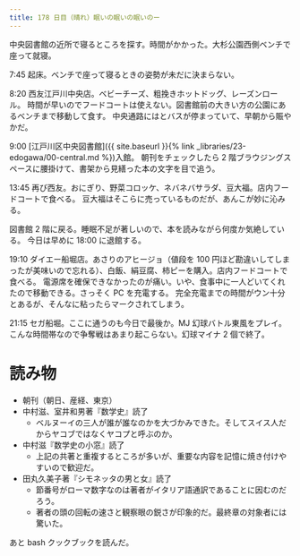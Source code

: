 ```yaml
---
title: 178 日目（晴れ）眠いの眠いの眠いのー
---
```


中央図書館の近所で寝るところを探す。時間がかかった。大杉公園西側ベンチで座って就寝。

7:45 起床。ベンチで座って寝るときの姿勢が未だに決まらない。

8:20 西友江戸川中央店。ベビーチーズ、粗挽きホットドッグ、レーズンロール。
時間が早いのでフードコートは使えない。図書館前の大きい方の公園にあるベンチまで移動して食す。
中央通路にはとバスが停まっていて、早朝から賑やかだ。

9:00 [江戸川区中央図書館]({{ site.baseurl }}{% link _libraries/23-edogawa/00-central.md %})入館。
朝刊をチェックしたら 2 階ブラウジングスペースに腰掛けて、書架から見繕った本の文字を目で追う。

13:45 再び西友。おにぎり、野菜コロッケ、ネバネバサラダ、豆大福。店内フードコートで食べる。
豆大福はそこらに売っているものだが、あんこが妙に沁みる。

図書館 2 階に戻る。睡眠不足が著しいので、本を読みながら何度か気絶している。
今日は早めに 18:00 に退館する。

19:10 ダイエー船堀店。あさりのアヒージョ（値段を 100 円ほど勘違いしてしまったが美味いので忘れる）、白飯、絹豆腐、柿ピーを購入。店内フードコートで食べる。
電源席を確保できなかったのが痛い。いや、食事中に一人どいてくれたので移動できる。さっそく PC を充電する。
完全充電までの時間がウン十分とあるが、そんなに粘ったらマークされてしまう。

21:15 セガ船堀。ここに通うのも今日で最後か。MJ 幻球バトル東風をプレイ。
こんな時間帯なので争奪戦はあまり起こらない。幻球マイナ 2 個で終了。

# 読み物

* 朝刊（朝日、産経、東京）
* 中村滋、室井和男著『数学史』読了
  * ベルヌーイの三人が誰が誰なのかを大づかみできた。そしてスイス人だからヤコブではなくヤコプと呼ぶのか。
* 中村滋『数学史の小窓』読了
  * 上記の共著と重複するところが多いが、重要な内容を記憶に焼き付けやすいので歓迎だ。
* 田丸久美子著『シモネッタの男と女』読了
  * 節番号がローマ数字なのは著者がイタリア語通訳であることに因むのだろう。
  * 著者の頭の回転の速さと観察眼の鋭さが印象的だ。最終章の対象者には驚いた。

あと bash クックブックを読んだ。
